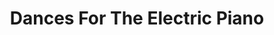 ---
ee_id_show: '4223'
site: '1'
type: '5'
title: Dances For The Electric Piano
url: dances-for-the-electric-piano
live_url: ''
year: '2014'
venue: Institute of Contemporary Arts
state_country: London
pitch: London debut (as part of the slow and rambling world tour) of my piano suite
  / club bangerz Dances For The Electric Piano. Wz loud.
ps: ''
imgs: 24-dances-2013-220-ICA-London-9.jpg,24-dances-2013-220-ICA-London-2.JPG,24-dances-2013-220-ICA-London-57.jpg,24-dances-2013-220-ICA-London-59.jpg
things: "[4194] [2013-218-24-dances-for-the-electric-piano] 2013-218 24 Dances For
  The Electric Piano (Composition),[4222] [2013-220-dances-for-electric-piano-performance]
  2013-220 Dances for Electric Piano (Performance)"
layout: shows
---